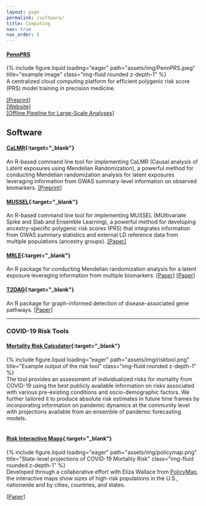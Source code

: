 ```yaml
---
layout: page
permalink: /software/
title: Computing
nav: true
nav_order: 5
---
```


#### [PennPRS](https://pennprs.org/admin)

<div class="row justify-content-sm-center">
    <div class="col-sm mt-3 mt-md-0">
        {% include figure.liquid loading="eager" path="assets/img/PennPRS.jpeg" title="example image" class="img-fluid rounded z-depth-1" %}
    </div>
</div>
<div class="caption">
    A centralized cloud computing platform for efﬁcient polygenic risk score (PRS) model training in precision medicine.
</div>

[[Preprint]](https://www.medrxiv.org/content/10.1101/2025.02.07.25321875v1)<br />
[[Website]](https://pennprs.org/)<br />
[[Offline Pipeline for Large-Scale Analyses]](https://github.com/PennPRS/Pipeline)<br />

## **Software**

#### [CaLMR](https://github.com/yueuuy/CaLMR/){:target="\_blank"}

An R-based command line tool for implementing CaLMR (Causal analysis of Latent exposures using Mendelian Randomization), a powerful method for conducting Mendelian randomization analysis for latent exposures leveraging information from GWAS summary-level information on observed biomarkers.
[[Preprint]](https://www.medrxiv.org/content/10.1101/2024.11.25.24317939v1)

#### [MUSSEL](https://github.com/Jin93/MUSSEL){:target="\_blank"}

An R-based command line tool for implementing MUSSEL (MUltivariate Spike and Slab and Ensemble Learning), a powerful method for developing ancestry-specific polygenic risk scores (PRS) that integrates information from GWAS summary statistics and external LD reference data from multiple populations (ancestry groups).
[[Paper]](https://www.cell.com/cell-genomics/fulltext/S2666-979X(24)00095-8)

#### [MRLE](https://github.com/Jin93/MRLE){:target="\_blank"}

An R package for conducting Mendelian randomization analysis for a latent exposure leveraging information from multiple biomarkers. [[Paper](https://academic.oup.com/biostatistics/advance-article-abstract/doi/10.1093/biostatistics/kxae006/7624600?redirectedFrom=fulltext&login=false)]
[[Paper](https://academic.oup.com/biostatistics/article/25/4/1015/7624600)]

#### [T2DAG](https://github.com/Jin93/T2DAG){:target="\_blank"}

An R package for graph-informed detection of disease-associated gene pathways. [[Paper](https://academic.oup.com/bioinformatics/article/38/4/1005/6424893)]
&nbsp;

---

### **COVID-19 Risk Tools**

#### [Mortality Risk Calculator](https://covid19risktools.com:8443/riskcalculator){:target="\_blank"}

<div class="row justify-content-sm-center">
    <div class="col-sm-5 mt-3 mt-md-0">
        {% include figure.liquid loading="eager" path="assets/img/risktool.png" title="Example output of the risk tool" class="img-fluid rounded z-depth-1" %}
    </div>
    <div class="col-sm-7 mt-3 mt-md-0">The tool provides an assessment of individualized risks for mortality from COVID-19 using the best publicly available information on risks associated with various pre-existing conditions and socio-demographic factors. We further tailored it to produce absolute risk estimates in future time frames by incorporating information on pandemic dynamics at the community level with projections available from an ensemble of pandemic forecasting models. </div>
</div>
&nbsp;

#### [Risk Interactive Maps](https://jhucovid19.policymap.com/newmaps#/){:target="\_blank"}

<div class="row justify-content-sm-center">
    <div class="col-sm-5 mt-3 mt-md-0">
        {% include figure.liquid loading="eager" path="assets/img/policymap.png" title="State-level projections of COVID-19 Mortality Risk" class="img-fluid rounded z-depth-1" %}
    </div>
    <div class="col-sm-7 mt-3 mt-md-0">Developed through a collaborative effort with Eliza Wallace from <a href="https://www.policymap.com/">PolicyMap</a>, the interactive maps show sizes of high-risk populations in the U.S., nationwide and by cities, countries, and states.
</div>
</div>

[[Paper](https://www.nature.com/articles/s41591-020-01191-8)]
